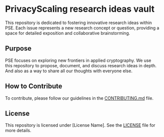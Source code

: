 # PrivacyScaling research ideas vault

This repository is dedicated to fostering innovative research ideas within PSE. Each issue represents a new research concept or question, providing a space for detailed exposition and collaborative brainstorming.

## Purpose
PSE focuses on exploring new frontiers in applied cryptography. We use this repository to propose, document, and discuss research ideas in depth. And also as a way to share all our thoughts with everyone else.

## How to Contribute
To contribute, please follow our guidelines in the [CONTRIBUTING.md](CONTRIBUTING.md) file.

## License
This repository is licensed under [License Name]. See the [LICENSE](LICENSE) file for more details.
